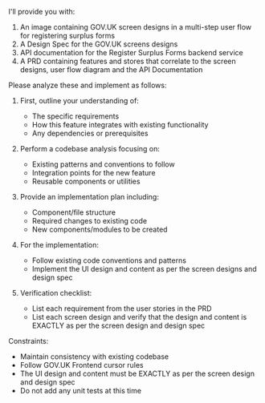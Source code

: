 I'll provide you with:
1. An image containing GOV.UK screen designs in a multi-step user flow for registering surplus forms
2. A Design Spec for the GOV.UK screens designs
3. API documentation for the Register Surplus Forms backend service
4. A PRD containing features and stores that correlate to the screen designs, user flow diagram and the API Documentation

Please analyze these and implement as follows:

1. First, outline your understanding of:
   - The specific requirements
   - How this feature integrates with existing functionality
   - Any dependencies or prerequisites

2. Perform a codebase analysis focusing on:
   - Existing patterns and conventions to follow
   - Integration points for the new feature
   - Reusable components or utilities

3. Provide an implementation plan including:
   - Component/file structure
   - Required changes to existing code
   - New components/modules to be created

4. For the implementation:
   - Follow existing code conventions and patterns
   - Implement the UI design and content as per the screen designs and design spec

5. Verification checklist:
   - List each requirement from the user stories in the PRD
   - List each screen design and verify that the design and content is EXACTLY as per the screen design and design spec

Constraints:
- Maintain consistency with existing codebase
- Follow GOV.UK Frontend cursor rules
- The UI design and content must be EXACTLY as per the screen design and design spec
- Do not add any unit tests at this time

